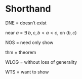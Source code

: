 <!-- toc -->
# Shorthand

DNE = doesn’t exist

near $a$ = $∃\ b,c,b<a<c$, on $(b,c)$

NOS = need only show

thm = theorem

WLOG = without loss of generality

WTS = want to show
